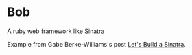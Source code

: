 # Bob
A ruby web framework like Sinatra

Example from Gabe Berke-Williams's post [Let's Build a Sinatra](https://robots.thoughtbot.com/lets-build-a-sinatra?utm_source=rubyweekly&utm_medium=email).
